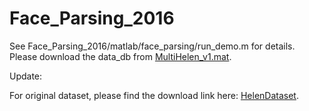 # Face_Parsing_2016

See Face_Parsing_2016/matlab/face_parsing/run_demo.m for details. Please download the data_db from [MultiHelen_v1.mat](https://www.dropbox.com/s/jtkqbfa7x0h08hn/MultiHelen_v1.mat?dl=0).

Update:

For original dataset, please find the download link here: [HelenDataset](http://pages.cs.wisc.edu/~lizhang/projects/face-parsing/).
